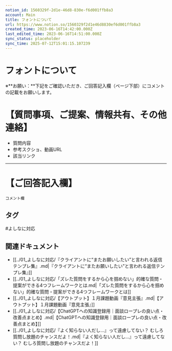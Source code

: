 ```yaml
---
notion_id: 1560329f-2d1e-46d8-830e-f6d001ffb8a3
account: Main
title: フォントについて
url: https://www.notion.so/1560329f2d1e46d8830ef6d001ffb8a3
created_time: 2023-06-16T14:42:00.000Z
last_edited_time: 2023-06-16T14:51:00.000Z
sync_status: placeholder
sync_time: 2025-07-12T15:01:15.107239
---
```

# フォントについて

※**お願い：**下記をご確認いただき、ご回答記入欄（ページ下部）にコメントの記載をお願いします。
# 【質問事項、ご提案、情報共有、その他連絡】
- 質問内容
- 参考スクショ、動画URL
- 該当リンク
---
# 【ご回答記入欄】
```plain text
コメント欄
```

## タグ

#よしなに対応 

## 関連ドキュメント

- [[../01_よしなに対応/『クライアントに“またお願いしたい”と言われる返信テンプレ集』.md|『クライアントに“またお願いしたい”と言われる返信テンプレ集』]]
- [[../01_よしなに対応/「ズレた質問をするから心を掴めない」的確な質問・提案ができる4つフレームワークとは.md|「ズレた質問をするから心を掴めない」的確な質問・提案ができる4つフレームワークとは]]
- [[../01_よしなに対応/【アウトプット】１月課題動画『意見主張』.md|【アウトプット】１月課題動画『意見主張』]]
- [[../01_よしなに対応/【ChatGPTへの知識登録用｜面談ロープレの良い点・改善点まとめ】.md|【ChatGPTへの知識登録用｜面談ロープレの良い点・改善点まとめ】]]
- [[../01_よしなに対応/『よく知らない人だし…』って遠慮してない？ むしろ質問し放題のチャンスだよ！.md|『よく知らない人だし…』って遠慮してない？ むしろ質問し放題のチャンスだよ！]]

